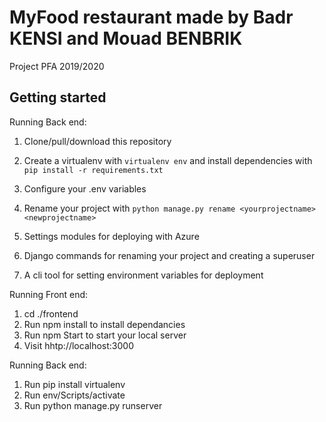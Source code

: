 # MyFood restaurant made by Badr KENSI and Mouad BENBRIK

Project PFA 2019/2020

## Getting started

Running Back end:

1. Clone/pull/download this repository
2. Create a virtualenv with `virtualenv env` and install dependencies with `pip install -r requirements.txt`
3. Configure your .env variables
4. Rename your project with `python manage.py rename <yourprojectname> <newprojectname>`

1. Settings modules for deploying with Azure
2. Django commands for renaming your project and creating a superuser
3. A cli tool for setting environment variables for deployment

Running Front end:

1. cd ./frontend
2. Run npm install to install dependancies
3. Run npm Start to start your local server
4. Visit hhtp://localhost:3000

Running Back end:
1. Run pip install virtualenv
2. Run env/Scripts/activate
3. Run python manage.py runserver
